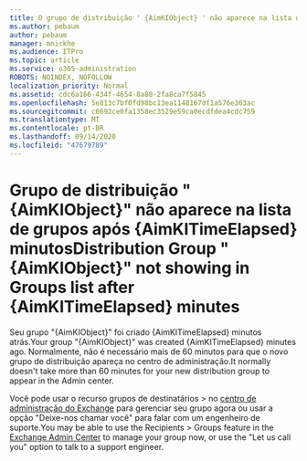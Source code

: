 ```yaml
---
title: O grupo de distribuição ' {AimKIObject} ' não aparece na lista de grupos após {AimKITimeElapsed} minutos
ms.author: pebaum
author: pebaum
manager: mnirkhe
ms.audience: ITPro
ms.topic: article
ms.service: o365-administration
ROBOTS: NOINDEX, NOFOLLOW
localization_priority: Normal
ms.assetid: cdc6a166-434f-4654-8a80-2fa8ca7f5845
ms.openlocfilehash: 5e813c7bf0fd98bc13ea1148167df1a576e363ac
ms.sourcegitcommit: c6692ce0fa1358ec3529e59ca0ecdfdea4cdc759
ms.translationtype: MT
ms.contentlocale: pt-BR
ms.lasthandoff: 09/14/2020
ms.locfileid: "47679789"
---
```

# <a name="distribution-group-aimkiobject-not-showing-in-groups-list-after-aimkitimeelapsed-minutes"></a><span data-ttu-id="8e7b2-102">Grupo de distribuição "{AimKIObject}" não aparece na lista de grupos após {AimKITimeElapsed} minutos</span><span class="sxs-lookup"><span data-stu-id="8e7b2-102">Distribution Group "{AimKIObject}" not showing in Groups list after {AimKITimeElapsed} minutes</span></span>

<span data-ttu-id="8e7b2-103">Seu grupo "{AimKIObject}" foi criado {AimKITimeElapsed} minutos atrás.</span><span class="sxs-lookup"><span data-stu-id="8e7b2-103">Your group "{AimKIObject}" was created {AimKITimeElapsed} minutes ago.</span></span> <span data-ttu-id="8e7b2-104">Normalmente, não é necessário mais de 60 minutos para que o novo grupo de distribuição apareça no centro de administração.</span><span class="sxs-lookup"><span data-stu-id="8e7b2-104">It normally doesn't take more than 60 minutes for your new distribution group to appear in the Admin center.</span></span>
  
<span data-ttu-id="8e7b2-105">Você pode usar o recurso grupos de destinatários > no [centro de administração do Exchange](https://outlook.office365.com/ecp/?rfr=Admin_o365&amp;exsvurl=1&amp;mkt=en-US.aspx) para gerenciar seu grupo agora ou usar a opção "Deixe-nos chamar você" para falar com um engenheiro de suporte.</span><span class="sxs-lookup"><span data-stu-id="8e7b2-105">You may be able to use the Recipients > Groups feature in the [Exchange Admin Center](https://outlook.office365.com/ecp/?rfr=Admin_o365&amp;exsvurl=1&amp;mkt=en-US.aspx) to manage your group now, or use the "Let us call you" option to talk to a support engineer.</span></span> 
  